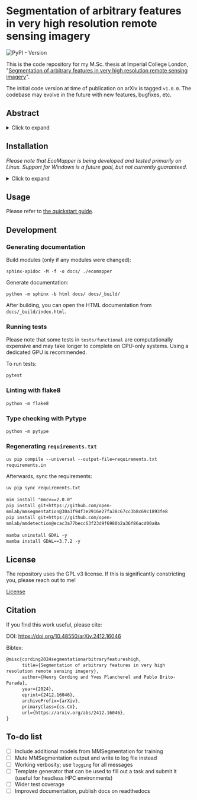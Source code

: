 # Segmentation of arbitrary features in very high resolution remote sensing imagery

![PyPI - Version](https://img.shields.io/pypi/v/ecomapper)

This is the code repository for my M.Sc. thesis at Imperial College London,
"[Segmentation of arbitrary features in very high resolution remote sensing imagery](https://arxiv.org/abs/2412.16046v1)".

The initial code version at time of publication on arXiv is tagged `v1.0.0`. The codebase may evolve in the future with
new features, bugfixes, etc.

## Abstract

<details>

<summary>Click to expand</summary>

Very high resolution (VHR) mapping through remote sensing (RS) imagery presents
a new opportunity to inform decision-making and sustainable practices in
countless domains. Efficient processing of big VHR data requires automated
tools applicable to numerous geographic regions and features. Contemporary RS
studies address this challenge by employing deep learning (DL) models for
specific datasets or features, which limits their applicability across
contexts.

The present research aims to overcome this limitation by introducing EcoMapper,
a scalable solution to segment arbitrary features in VHR RS imagery. EcoMapper
fully automates processing of geospatial data, DL model training, and
inference. Models trained with EcoMapper successfully segmented two distinct
features in a real-world UAV dataset, achieving scores competitive with prior
studies which employed context-specific models.

To evaluate EcoMapper, many additional models were trained on permutations of
principal field survey characteristics (FSCs). A relationship was discovered
allowing derivation of optimal ground sampling distance from feature size,
termed Cording Index (CI). A comprehensive methodology for field surveys was
developed to ensure DL methods can be applied effectively to collected data.

![EcoMapper Architecture](graphical_abstract.jpg)

</details>



## Installation

_Please note that EcoMapper is being developed and tested primarily on Linux.
Support for Windows is a future goal, but not currently guaranteed._

<details>

<summary>Click to expand</summary>

First, check if conda is already installed by running:

```shell
conda --version
# Should print: conda <some version>
```

If an error is reported, install `miniconda`
from https://docs.conda.io/en/latest/miniconda.html or use `miniforge`, which provides `mamba` as a
faster alternative:
https://github.com/conda-forge/miniforge

Next, update conda:

```shell
conda update -n base -c conda-forge conda -y
```

Create an environment and activate it. Be sure to use Python __3.10__ as shown.

```shell
conda create -n ecomapper python=3.10 GDAL=3.7.2 -y
conda activate ecomapper
```

Update pip and install the project dependencies:

```shell
pip install --upgrade pip
pip install -r requirements.txt
```

Install MMCV (be sure to use `mim` instead of `pip`!)

```shell
mim install "mmcv==2.0.0"
```

Install MMSegmentation and MMDetection

```shell
pip install git+https://github.com/open-mmlab/mmsegmentation@30a3f94f3e2916e27fa38c67cc3b8c69c1893fe8
pip install git+https://github.com/open-mmlab/mmdetection@ecac3a77becc63f23d9f6980b2a36f86acd00a8a
```

</details>

## Usage

Please refer to [the quickstart guide](QUICKSTART.md).

## Development

### Generating documentation

Build modules (only if any modules were changed):

```shell
sphinx-apidoc -M -f -o docs/ ./ecomapper
```

Generate documentation:

```shell
python -m sphinx -b html docs/ docs/_build/
```

After building, you can open the HTML documentation from `docs/_build/index.html`.

### Running tests

Please note that some tests in `tests/functional` are computationally expensive
and may take longer to complete on CPU-only systems. Using a dedicated GPU is recommended.

To run tests:
```shell
pytest
```

### Linting with flake8

```shell
python -m flake8
```

### Type checking with Pytype

```shell
python -m pytype
```

### Regenerating `requirements.txt`

```shell
uv pip compile --universal --output-file=requirements.txt requirements.in
```

Afterwards, sync the requirements:

```shell
uv pip sync requirements.txt

mim install "mmcv==2.0.0"
pip install git+https://github.com/open-mmlab/mmsegmentation@30a3f94f3e2916e27fa38c67cc3b8c69c1893fe8
pip install git+https://github.com/open-mmlab/mmdetection@ecac3a77becc63f23d9f6980b2a36f86acd00a8a

mamba uninstall GDAL -y
mamba install GDAL==3.7.2 -y
```

## License

The repository uses the GPL v3 license. If this is significantly constricting you, please reach out to me!

[License](LICENSE)

## Citation

If you find this work useful, please cite:

DOI: https://doi.org/10.48550/arXiv.2412.16046

Bibtex:

```
@misc{cording2024segmentationarbitraryfeatureshigh,
      title={Segmentation of arbitrary features in very high resolution remote sensing imagery}, 
      author={Henry Cording and Yves Plancherel and Pablo Brito-Parada},
      year={2024},
      eprint={2412.16046},
      archivePrefix={arXiv},
      primaryClass={cs.CV},
      url={https://arxiv.org/abs/2412.16046}, 
}
```

## To-do list

- [ ] Include additional models from MMSegmentation for training
- [ ] Mute MMSegmentation output and write to log file instead
- [ ] Working verbosity; use `logging` for all messages
- [ ] Template generator that can be used to fill out a task and submit it
  (useful for headless HPC environments)
- [ ] Wider test coverage
- [ ] Improved documentation, publish docs on readthedocs
